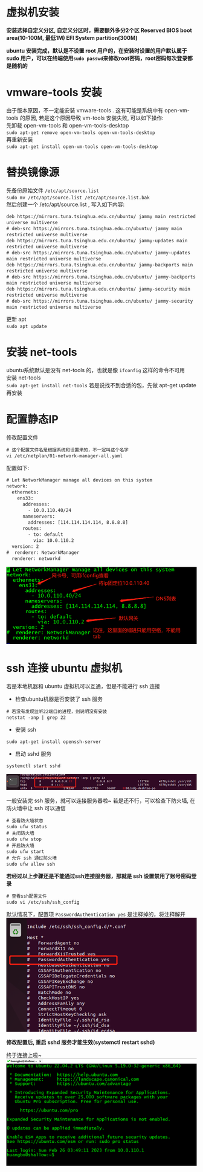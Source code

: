 # 虚拟机安装
**安装选择自定义分区, 自定义分区时，需要额外多分2个区 Reserved BIOS boot area(10-100M, 最低1M) EFI System partition(300M)**  

**ubuntu 安装完成，默认是不设置 root 用户的，在安装时设置的用户默认属于 sudo 用户，可以在终端使用`sudo passwd`来修改root密码，root密码每次登录都是随机的**  

# vmware-tools 安装
由于版本原因，不一定能安装 vmware-tools .  这有可能是系统中有 open-vm-tools 的原因, 若是这个原因导致 vm-tools 安装失败, 可以如下操作:  
先卸载 open-vm-tools 和 open-vm-tools-desktop  
`sudo apt-get remove open-vm-tools open-vm-tools-desktop`  
再重新安装  
`sudo apt-get install open-vm-tools open-vm-tools-desktop`  

# 替换镜像源
先备份原始文件 `/etc/apt/source.list`  
`sudo mv /etc/apt/source.list /etc/apt/source.list.bak`  
然后创建一个 /etc/apt/source.list , 写入如下内容:  
```
deb https://mirrors.tuna.tsinghua.edu.cn/ubuntu/ jammy main restricted universe multiverse
# deb-src https://mirrors.tuna.tsinghua.edu.cn/ubuntu/ jammy main restricted universe multiverse
deb https://mirrors.tuna.tsinghua.edu.cn/ubuntu/ jammy-updates main restricted universe multiverse
# deb-src https://mirrors.tuna.tsinghua.edu.cn/ubuntu/ jammy-updates main restricted universe multiverse
deb https://mirrors.tuna.tsinghua.edu.cn/ubuntu/ jammy-backports main restricted universe multiverse
# deb-src https://mirrors.tuna.tsinghua.edu.cn/ubuntu/ jammy-backports main restricted universe multiverse
deb https://mirrors.tuna.tsinghua.edu.cn/ubuntu/ jammy-security main restricted universe multiverse
# deb-src https://mirrors.tuna.tsinghua.edu.cn/ubuntu/ jammy-security main restricted universe multiverse
```
更新 apt  
`sudo apt update`


# 安装 net-tools
ubuntu系统默认是没有 net-tools 的，也就是像 `ifconfig` 这样的命令不可用  
安装 net-tools  
`sudo apt-get install net-tools`
若是说找不到合适的包，先做 apt-get update 再安装  

# 配置静态IP
修改配置文件  
```
# 这个配置文件名是根据系统和设置来的，不一定叫这个名字
vi /etc/netplan/01-network-manager-all.yaml
```
配置如下:  
```
# Let NetworkManager manage all devices on this system
network:
  ethernets:
    ens33:
      addresses:
        - 10.0.110.40/24
      nameservers:
        addresses: [114.114.114.114, 8.8.8.8]
      routes:
        - to: default
          via: 10.0.110.2
  version: 2
#  renderer: NetworkManager
  renderer: networkd
```

![image](resources/imgs/ubuntu-04.png "修改网络配置")  


# ssh 连接 ubuntu 虚拟机
若是本地机器和 ubuntu 虚拟机可以互通，但是不能进行 ssh 连接   
- 检查ubuntu机器是否安装了 ssh 服务  
```shell
# 若没有发现监听22端口的进程，则说明没有安装
netstat -anp | grep 22
```
- 安装 ssh   
```shell
sudo apt-get install openssh-server
```
- 启动 sshd 服务  
```shell
systemctl start sshd
```
![image](resources/imgs/ubuntu-01.png "ssh服务进程")  

一般安装完 ssh 服务，就可以连接服务器啦~ 若是还不行，可以检查下防火墙, 在防火墙中让 ssh 可以通信  
```shell
# 查看防火墙状态
sudo ufw status
# 关闭防火墙
sudo ufw stop 
# 开启防火墙
sudo ufw start 
# 允许 ssh 通过防火墙
sudo ufw allow ssh 
```

**若经过以上步骤还是不能通过ssh连接服务器，那就是 ssh 设置禁用了账号密码登录**  
```shell
# 查看ssh配置文件
sudo vi /etc/ssh/ssh_config
```
默认情况下，配置项 `PasswordAuthentication yes` 是注释掉的，将注释解开  
![image](resources/imgs/ubuntu-02.png)  

**修改配置后, 重启 sshd 服务才能生效(systemctl restart sshd)**  

终于连接上啦~  
![image](resources/imgs/ubuntu-03.png)









